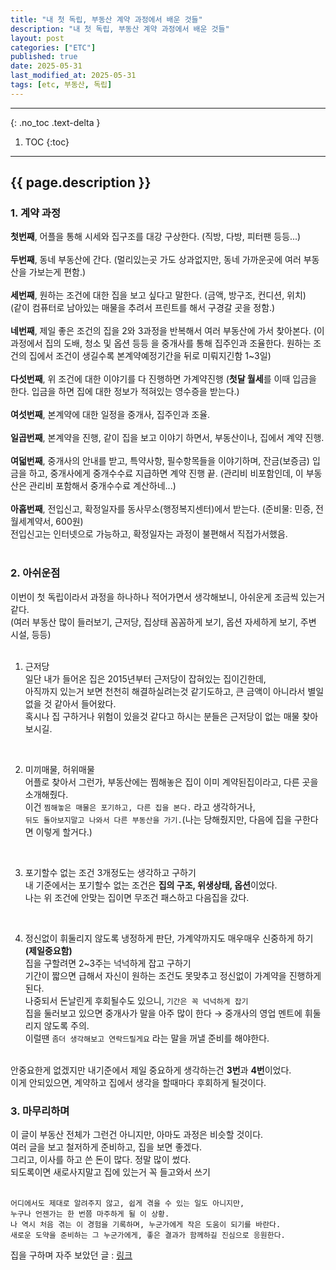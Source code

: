 ```yaml
---
title: "내 첫 독립, 부동산 계약 과정에서 배운 것들"
description: "내 첫 독립, 부동산 계약 과정에서 배운 것들"
layout: post
categories: ["ETC"]
published: true
date: 2025-05-31
last_modified_at: 2025-05-31
tags: [etc, 부동산, 독립]
---
```

---
{: .no_toc .text-delta }

1. TOC
{:toc}
---

<!-- 글의 제목은 ##
    나머지 큰 제목은 ###
    이후 나머지는 3개이상 -->

## {{ page.description }}

### 1. 계약 과정
<b>첫번째</b>, 어플을 통해 시세와 집구조를 대강 구상한다. (직방, 다방, 피터팬 등등...)<br>
<br>
<b>두번째</b>, 동네 부동산에 간다. (멀리있는곳 가도 상과없지만, 동네 가까운곳에 여러 부동산을 가보는게 편함.)<br>
<br>
<b>세번째</b>, 원하는 조건에 대한 집을 보고 싶다고 말한다. (금액, 방구조, 컨디션, 위치)<br>
(같이 컴퓨터로 남아있는 매물을 추려서 프린트를 해서 구경갈 곳을 정함.)<br>
<br>
<b>네번째</b>, 제일 좋은 조건의 집을 2와 3과정을 반복해서 여러 부동산에 가서 찾아본다. (이 과정에서 집의 도배, 청소 및 옵션 등등 을 중개사를 통해 집주인과 조율한다. 원하는 조건의 집에서 조건이 생길수록 본계약예정기간을 뒤로 미뤄지긴함 1~3일)<br>
<br>
<b>다섯번째</b>, 위 조건에 대한 이야기를 다 진행하면 가계약진행 (<b>첫달 월세</b>를 이때 입금을 한다. 입금을 하면 집에 대한 정보가 적혀있는 영수증을 받는다.)<br>
<br>
<b>여섯번째</b>, 본계약에 대한 일정을 중개사, 집주인과 조율.<br>
<br>
<b>일곱번째</b>, 본계약을 진행, 같이 집을 보고 이야기 하면서, 부동산이나, 집에서 계약 진행.<br>
<br>
<b>여덟번째</b>, 중개사의 안내를 받고, 특약사항, 필수항목들을 이야기하며, 잔금(보증금) 입금을 하고, 중개사에게 중개수수료 지급하면 계약 진행 끝. (관리비 비포함인데, 이 부동산은 관리비 포함해서 중개수수료 계산하네...)<br>
<br>
<b>아홉번째</b>, 전입신고, 확정일자를 동사무소(행정복지센터)에서 받는다. (준비물: 민증, 전월세계약서, 600원) <br>
전입신고는 인터넷으로 가능하고, 확정일자는 과정이 불편해서 직접가서했음.<br>
<br>

### 2. 아쉬운점
이번이 첫 독립이라서 과정을 하나하나 적어가면서 생각해보니, 아쉬운게 조금씩 있는거 같다.<br>
(여러 부동산 많이 들러보기, 근저당, 집상태 꼼꼼하게 보기, 옵션 자세하게 보기, 주변 시설, 등등)<br>
<br>

1. 근저당<br>
일단 내가 들어온 집은 2015년부터 근저당이 잡혀있는 집이긴한데,<br>
아직까지 있는거 보면 천천히 해결하실려는것 같기도하고, 큰 금액이 아니라서 별일 없을 것 같아서 들어왔다.<br>
혹시나 집 구하거나 위험이 있을것 같다고 하시는 분들은 근저당이 없는 매물 찾아보시길.<br>
<br>

2. 미끼매물, 허위매물<br>
어플로 찾아서 그런가, 부동산에는 찜해놓은 집이 이미 계약된집이라고, 다른 곳을 소개해줬다.<br>
이건 `찜해놓은 매물은 포기하고, 다른 집을 본다.` 라고 생각하거나,<br>
`뒤도 돌아보지말고 나와서 다른 부동산을 가기.`(나는 당해줬지만, 다음에 집을 구한다면 이렇게 할거다.)<br>
<br>

3. 포기할수 없는 조건 3개정도는 생각하고 구하기<br>
내 기준에서는 포기할수 없는 조건은 <b>집의 구조, 위생상태, 옵션</b>이었다.<br>
나는 위 조건에 안맞는 집이면 무조건 패스하고 다음집을 갔다.<br>
<br>

4. 정신없이 휘둘리지 않도록 냉정하게 판단, 가계약까지도 매우매우 신중하게 하기 <b>(제일중요함)</b><br>
집을 구할려면 2~3주는 넉넉하게 잡고 구하기<br>
기간이 짧으면 급해서 자신이 원하는 조건도 못맞추고 정신없이 가계약을 진행하게 된다.<br>
나중되서 돈날린게 후회될수도 있으니, `기간은 꼭 넉넉하게 잡기`<br>
집을 둘러보고 있으면 중개사가 말을 아주 많이 한다 → 중개사의 영업 멘트에 휘둘리지 않도록 주의.<br>
이럴땐 `좀더 생각해보고 연락드릴게요` 라는 말을 꺼낼 준비를 해야한다.<br>
<br>
안중요한게 없겠지만 내기준에서 제일 중요하게 생각하는건 <b>3번</b>과 <b>4번</b>이었다.<br>
이게 안되있으면, 계약하고 집에서 생각을 할때마다 후회하게 될것이다.<br>

### 3. 마무리하며
이 글이 부동산 전체가 그런건 아니지만, 아마도 과정은 비슷할 것이다.<br>
여러 글을 보고 철저하게 준비하고, 집을 보면 좋겠다.<br>
그리고, 이사를 하고 쓴 돈이 많다. 정말 많이 썼다.<br>
되도록이면 새로사지말고 집에 있는거 꼭 들고와서 쓰기<br>
<br>
```
어디에서도 제대로 알려주지 않고, 쉽게 겪을 수 있는 일도 아니지만,
누구나 언젠가는 한 번쯤 마주하게 될 이 상황.
나 역시 처음 겪는 이 경험을 기록하며, 누군가에게 작은 도움이 되기를 바란다.
새로운 도약을 준비하는 그 누군가에게, 좋은 결과가 함께하길 진심으로 응원한다.
```

집을 구하며 자주 보았던 글 : [링크](https://blog.naver.com/leejamonglove/223693735163)